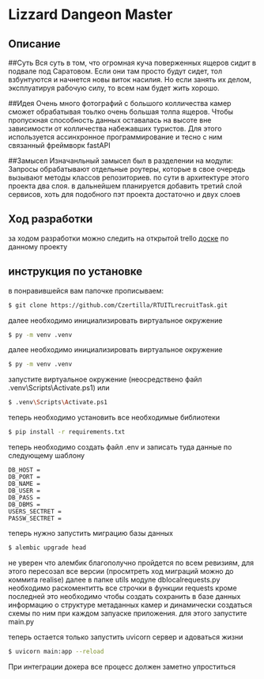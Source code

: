 # Lizzard Dangeon Master
## Описание
##Суть
Вся суть в том, что огромная куча поверженных ящеров сидит в подвале под Саратовом.
Если они там просто будут сидет, тол взбунтуются и начнется новы виток насилия. 
Но если занять их делом, эксплуатируя рабочую силу, то всем нам будет жить хорошо.

##Идея
Очень много фотографий с большого колличества камер сможет обрабатывая тоьлко очень большая толпа ящеров. 
Чтобы пропускная способность данных оставалась на высоте вне зависимости от колличества набежавших туристов.
Для этого используется ассинхронное программирование и тесно с ним связанный фреймворк fastAPI

##Замысел
Изначанльный замысел был в разделении на модули:
  Запросы обрабатывают отдельные роутеры, которые в свое очередь вызывают методы классов репозиториев.
  по сути в архитектуре этого проекта два слоя. в дальнейшем планируется добавить третий слой сервисов, хоть для 
  подобного пэт проекта достаточно и двух слоев

## Ход разработки
за ходом разработки можно следить на открытой trello [доске](https://trello.com/b/BGPNMSSk/main) по данному проекту 

## инструкция по установке
в понравившейся вам папочке прописываем:
```bash
$ git clone https://github.com/Czertilla/RTUITLrecruitTask.git
```
далее необходимо инициализировать виртуальное окружение
```bash
$ py -m venv .venv
```
далее необходимо инициализировать виртуальное окружение
```bash
$ py -m venv .venv
```
запустите виртуальное окружение (неосредствено файл .venv\Scripts\Activate.ps1) или
```bash
$ .venv\Scripts\Activate.ps1
```
теперь необходимо установить все необходимые библиотеки
```bash
$ pip install -r requirements.txt
```
теперь необходимо создать файл .env и записать туда данные по следующему шаблону
```
DB_HOST = 
DB_PORT = 
DB_NAME = 
DB_USER =
DB_PASS = 
DB_DBMS = 
USERS_SECTRET = 
PASSW_SECTRET =
```
теперь нужно запустить миграцию базы данных
```bash
$ alembic upgrade head
```
не уверен что aлембик благополучно пройдется по всем ревизиям, для этого пересозал все версии (просмтреть ход миграций можно до коммита realise)
далее в папке utils модуле dblocalrequests.py необходимо раскоментитть все строчки в функции requests кроме последней
это необходимо чтобы создать сохранить в базе данных информацию о структуре метаданных камер и динамически создаться схемы по ним
при каждом запуаске приложения. для этого запустите main.py

теперь остается только запустить uvicorn сервер и адоваться жизни
```bash
$ uvicorn main:app --reload
```
 При интеграции докера все процесс должен заметно упроститься
